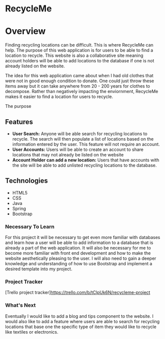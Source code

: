# RecycleMe
# Overview
Finding recycling locations can be difficult. This is where RecycleMe can help. The purpose of this web application is for users to be able to find a location to recycle. This website is also a collaborative site meaning account holders will be able to add locations to the database if one is not already listed on the website.

The idea for this web application came about when I had old clothes that were not in good enough condition to donate. One could just throw these items away but it can take anywhere from 20 - 200 years for clothes to decompose. Rather than negatively impacting the enviornment, RecycleMe makes it easier to find a location for users to recycle. 

The purpose 

## Features
* **User Search:** Anyone will be able search for recycling locations to recycle. The search will then populate a list of locations based on the information entered by the user. This feature will not require an account.
* **User Accounts:** Users will be able to create an account to share locations that may not already be listed on the website
* **Account Holder can add a new location:** Users that have accounts with the site will be able to add unlisted recycling locations to the database.
## Technologies
* HTML5
* CSS
* Java
* Spring
* Bootstrap
### Necessary To Learn
For this project it will be necessary to get even more familiar with databases and learn how a user will be able to add information to a database that is already a part of the web application. It will also be necessary for me to become more familiar with front end development and how to make the website aesthetically pleasing to the user. I will also need to gain a deeper knowledge and understanding of how to use Bootstrap and implement a desired template into my project.
### Project Tracker
[Trello project tracker]https://trello.com/b/tClpUk6N/recycleme-project
### What's Next
Eventually I would like to add a blog and tips component to the website. I would also like to add a feature where users are able to search for recycling locations that base one the specific type of item they would like to recycle like textiles or electronics.
